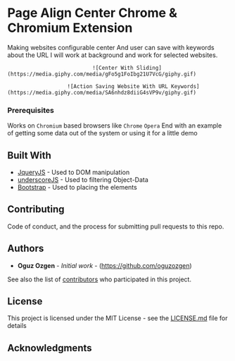 # Page Align Center Chrome & Chromium Extension

Making websites configurable center
And user can save with keywords about the URL 
I will work at background and work for selected websites.

                               ![Center With Sliding](https://media.giphy.com/media/gFo5g1FoIbg21U7VcG/giphy.gif)

                       ![Action Saving Website With URL Keywords](https://media.giphy.com/media/SA6nhdz8diiG4sVP9v/giphy.gif)

### Prerequisites
Works on `Chromium` based browsers like 
 `Chrome`
 `Opera`
End with an example of getting some data out of the system or using it for a little demo

## Built With

* [JqueryJS](https://blog.jquery.com/2016/09/22/jquery-3-1-1-released/) - Used to DOM manipulation
* [underscoreJS](https://underscorejs.org) - Used to filtering Object-Data
* [Bootstrap](https://getbootstrap.com/docs/3.3/getting-started/) - Used to placing the elements

## Contributing

Code of conduct, and the process for submitting pull requests to this repo.


## Authors

* **Oguz Ozgen** - *Initial work* - (https://github.com/oguzozgen)

See also the list of [contributors](https://github.com/your/project/contributors) who participated in this project.

## License

This project is licensed under the MIT License - see the [LICENSE.md](LICENSE.md) file for details

## Acknowledgments


